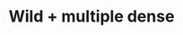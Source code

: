 ---
layout: default
title: Wild + multiple dense
parent: Calibration
grand_parent: Quick Start
nav_order: 200
---